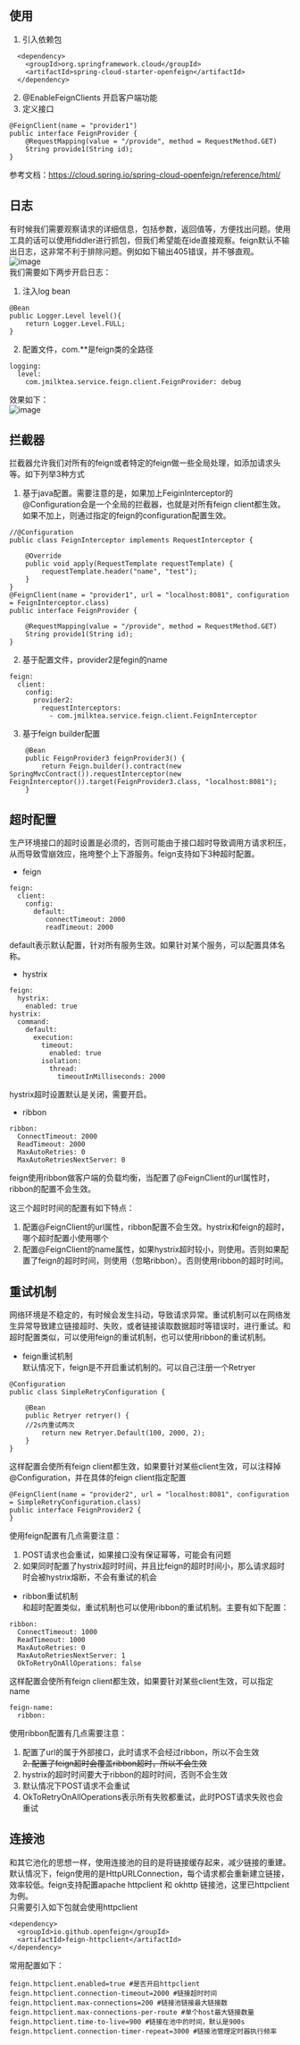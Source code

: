 ## 使用   
1. 引入依赖包
```
  <dependency>
    <groupId>org.springframework.cloud</groupId>
    <artifactId>spring-cloud-starter-openfeign</artifactId>
  </dependency>
```
2. @EnableFeignClients 开启客户端功能
3. 定义接口
```
@FeignClient(name = "provider1")
public interface FeignProvider {
    @RequestMapping(value = "/provide", method = RequestMethod.GET)
    String provide1(String id);
}
```
参考文档：https://cloud.spring.io/spring-cloud-openfeign/reference/html/

## 日志
有时候我们需要观察请求的详细信息，包括参数，返回值等，方便找出问题。使用工具的话可以使用fiddler进行抓包，但我们希望能在ide直接观察。feign默认不输出日志，这非常不利于排除问题。例如如下输出405错误，并不够直观。  
![image](https://github.com/jmilktea/jmilktea/blob/master/spring%20cloud/feign/images/nolog.png)    
我们需要如下两步开启日志：  
1. 注入log bean
```
@Bean
public Logger.Level level(){
    return Logger.Level.FULL;
}
```
2. 配置文件，com.**是feign类的全路径
```
logging:
  level:
    com.jmilktea.service.feign.client.FeignProvider: debug
```
效果如下：  
![image](https://github.com/jmilktea/jmilktea/blob/master/spring%20cloud/feign/images/log.png)  

## 拦截器
拦截器允许我们对所有的feign或者特定的feign做一些全局处理，如添加请求头等。如下列举3种方式
1. 基于java配置。需要注意的是，如果加上FeiginInterceptor的@Configuration会是一个全局的拦截器，也就是对所有feign client都生效。如果不加上，则通过指定的feign的configuration配置生效。  
```
//@Configuration
public class FeignInterceptor implements RequestInterceptor {

    @Override
    public void apply(RequestTemplate requestTemplate) {
        requestTemplate.header("name", "test");
    }
}
@FeignClient(name = "provider1", url = "localhost:8081", configuration = FeignInterceptor.class)
public interface FeignProvider {

    @RequestMapping(value = "/provide", method = RequestMethod.GET)
    String provide1(String id);
}
```
2. 基于配置文件，provider2是fegin的name  
```
feign:
  client:
    config:
      provider2:
        requestInterceptors:
          - com.jmilktea.service.feign.client.FeignInterceptor
```
3. 基于feign builder配置  
```
    @Bean
    public FeignProvider3 feignProvider3() {
        return Feign.builder().contract(new SpringMvcContract()).requestInterceptor(new FeignInterceptor()).target(FeignProvider3.class, "localhost:8081");
    }
```

## 超时配置  
生产环境接口的超时设置是必须的，否则可能由于接口超时导致调用方请求积压，从而导致雪崩效应，拖垮整个上下游服务。feign支持如下3种超时配置。
- feign
```
feign:
  client:
    config:
      default:
         connectTimeout: 2000
         readTimeout: 2000
```
default表示默认配置，针对所有服务生效。如果针对某个服务，可以配置具体名称。
- hystrix
```
feign:
  hystrix:
    enabled: true
hystrix:
  command:
    default:
      execution:
        timeout:
          enabled: true
        isolation:
          thread:
            timeoutInMilliseconds: 2000
```
hystrix超时设置默认是关闭，需要开启。
- ribbon  
```
ribbon:
  ConnectTimeout: 2000
  ReadTimeout: 2000
  MaxAutoRetries: 0
  MaxAutoRetriesNextServer: 0
```
feign使用ribbon做客户端的负载均衡，当配置了@FeignClient的url属性时，ribbon的配置不会生效。   

这三个超时时间的配置有如下特点：
1. 配置@FeignClient的url属性，ribbon配置不会生效。hystrix和feign的超时，哪个超时配置小使用哪个
2. 配置@FeignClient的name属性，如果hystrix超时较小，则使用。否则如果配置了feign的超时时间，则使用（忽略ribbon）。否则使用ribbon的超时时间。

## 重试机制  
网络环境是不稳定的，有时候会发生抖动，导致请求异常。重试机制可以在网络发生异常导致建立链接超时、失败，或者链接读取数据超时等错误时，进行重试。和超时配置类似，可以使用feign的重试机制，也可以使用ribbon的重试机制。
- feign重试机制  
默认情况下，feign是不开启重试机制的。可以自己注册一个Retryer
```
@Configuration
public class SimpleRetryConfiguration {

	@Bean
	public Retryer retryer() {
    //2s内重试两次
		return new Retryer.Default(100, 2000, 2);
	}
}
```
这样配置会使所有feign client都生效，如果要针对某些client生效，可以注释掉@Configuration，并在具体的feign client指定配置
```
@FeignClient(name = "provider2", url = "localhost:8081", configuration = SimpleRetryConfiguration.class)
public interface FeignProvider2 {
}
```  
使用feign配置有几点需要注意：  
1. POST请求也会重试，如果接口没有保证幂等，可能会有问题  
2. 如果同时配置了hystrix超时时间，并且比feign的超时时间小，那么请求超时时会被hystrix熔断，不会有重试的机会
- ribbon重试机制  
和超时配置类似，重试机制也可以使用ribbon的重试机制。主要有如下配置：
```
ribbon:
  ConnectTimeout: 1000 
  ReadTimeout: 1000
  MaxAutoRetries: 0
  MaxAutoRetriesNextServer: 1  
  OkToRetryOnAllOperations: false
```
这样配置会使所有feign client都生效，如果要针对某些client生效，可以指定name
```
feign-name:
  ribbon:
```
使用ribbon配置有几点需要注意：
1. 配置了url的属于外部接口，此时请求不会经过ribbon，所以不会生效  
~~2. 配置了feign超时会覆盖ribbon超时，所以不会生效~~  
2. hystrix的超时时间要大于ribbon的超时时间，否则不会生效  
3. 默认情况下POST请求不会重试
4. OkToRetryOnAllOperations表示所有失败都重试，此时POST请求失败也会重试

## 连接池  
和其它池化的思想一样，使用连接池的目的是将链接缓存起来，减少链接的重建。默认情况下，feign使用的是HttpURLConnection，每个请求都会重新建立链接，效率较低。feign支持配置apache httpclient 和 okhttp 链接池，这里已httpclient为例。  
只需要引入如下包就会使用httpclient
```
<dependency>
  <groupId>io.github.openfeign</groupId>
  <artifactId>feign-httpclient</artifactId>
</dependency>
```  
常用配置如下：
```
feign.httpclient.enabled=true #是否开启httpclient
feign.httpclient.connection-timeout=2000 #链接超时时间
feign.httpclient.max-connections=200 #链接池链接最大链接数
feign.httpclient.max-connections-per-route #单个host最大链接数量 
feign.httpclient.time-to-live=900 #链接在池中的时间，默认是900s
feign.httpclient.connection-timer-repeat=3000 #链接池管理定时器执行频率
```
